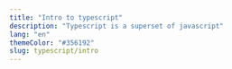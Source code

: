 ```yaml
---
title: "Intro to typescript"
description: "Typescript is a superset of javascript"
lang: "en"
themeColor: "#356192"
slug: typescript/intro
---
```

